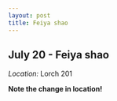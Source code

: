 ```yaml
---
layout: post
title: Feiya shao
---
```

## July 20 - Feiya shao

*Location:* Lorch 201

**Note the change in location!**



